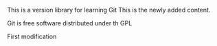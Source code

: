 This is a version library for learning Git
This is the newly added content.

Git is free software distributed under th GPL

First modification
